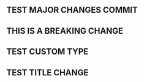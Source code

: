 ## TEST MAJOR CHANGES COMMIT

## THIS IS A BREAKING CHANGE

## TEST CUSTOM TYPE

## TEST TITLE CHANGE